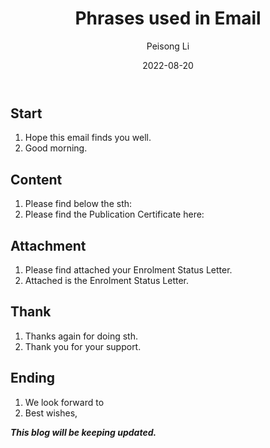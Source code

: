 ﻿---
layout: post
read_time: true
show_date: true
title: "Phrases used in Email"
date: 2022-08-20
img: posts/20220820/mail.jpg
tags: [Email]
category: Daily life
author: Peisong Li
description: "# Phrases used in Email. "
---

## Start

 1. Hope this email finds you well.
 2. Good morning.

## Content

 1. Please find below the sth:
 2. Please find the Publication Certificate here:

## Attachment

 1. Please find attached your Enrolment Status Letter.
 2. Attached is the Enrolment Status Letter.

## Thank

 1. Thanks again for doing sth.
 2. Thank you for your support.


## Ending

 1. We look forward to
 2. Best wishes,

***This blog will be keeping updated.***


